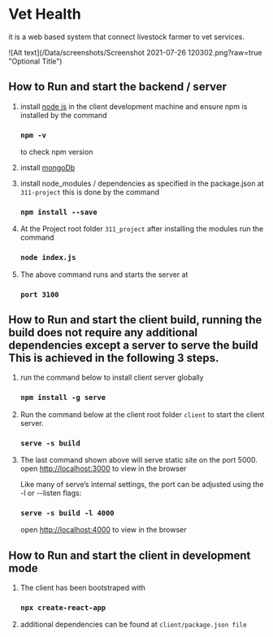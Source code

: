 # Vet Health 
 it is  a web based system that connect livestock farmer to vet services.

![Alt text](/Data/screenshots/Screenshot 2021-07-26 120302.png?raw=true "Optional Title")
## How to Run and start the backend / server

1. install [node js](https://nodejs.dev/) in the client development machine and ensure npm is installed by the command

   ### `npm -v`

   to check npm version

2. install [mongoDb](https://www.mongodb.com/)

3. install node_modules / dependencies as specified in the package.json at `311-project` this is done by the command
   ### `npm install --save`
4. At the Project root folder `311_project` after installing the modules run the command
   ### `node index.js`
5. The above command runs and starts the server at
   ### `port 3100`

## How to Run and start the client build, running the build does not require any additional dependencies except a server to serve the build This is achieved in the following 3 steps.

1. run the command below to install client server globally
   ### `npm install -g serve`
2. Run the command below at the client root folder `client`
   to start the client server.
   ### `serve -s build`
3. The last command shown above will serve static site on the port 5000.
   open [http://localhost:3000](http://localhost:3000) to view in the browser

   Like many of serve’s internal settings, the port can be adjusted using the -l or --listen flags:

   ### `serve -s build -l 4000`

   open [http://localhost:4000](http://localhost:4000) to view in the browser

## How to Run and start the client in development mode

1. The client has been bootstraped with
   ### `npx create-react-app`
2. additional dependencies can be found at `client/package.json file`
